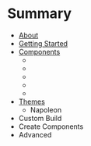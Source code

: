 # Summary

* [About](README.md)
* [Getting Started](getting_started.md)
* [Components](components/index.md)
   * [<bonaparte-sidebar>](components/bonaparte-sidebar.md)
   * [<bonaparte-toolbar>](components/bonaparte-toolbar.md)
   * <bonaparte-button>
   * <bonaparte-dropdown>
   * <bonaparte-panel>
* [Themes](themes/index.md)
   * Napoleon
* Custom Build
* Create Components
* Advanced

